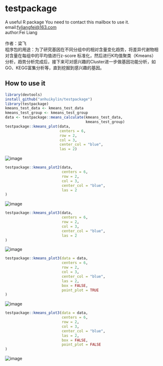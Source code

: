 # testpackage
A useful R package
You need to contact this mailbox to use it.<br/>
email:fyliangfei@163.com<br/>
author:Fei Liang<br/><br/>
作者：梁飞<br/>
程序包的用途：为了研究基因在不同分组中的相对含量变化趋势，将差异代谢物相对含量在每组中的平均值进行z-score 标准化，然后进行K均值聚类（Kmeans）分析，趋势分析完成后，接下来可对感兴趣的Cluster进一步做基因功能分析，如GO、KEGG富集分析等，直到挖掘到感兴趣的基因。
## How to use it
```r
library(devtools)
install_github("anhuikylin/testpackage")
library(testpackage)
kmeans_test_data <- kmeans_test_data
kmeans_test_group <- kmeans_test_group
data <- testpackage::means_calculate(kmeans_test_data,
                                     kmeans_test_group)
testpackage::kmeans_plot(data,
                         centers = 6,
                         row = 2,
                         col = 3,
                         center_col = "blue",
                         las = 2)
```
![image](https://user-images.githubusercontent.com/103125590/200128123-e66dc16e-d660-40df-b96d-ba1606e1a2fb.png)

```r
testpackage::kmeans_plot2(data,
                          centers = 6,
                          row = 2,
                          col = 3,
                          center_col = "blue",
                          las = 2
)
```
![image](https://user-images.githubusercontent.com/103125590/200128145-d3e69b1a-08c0-4968-8178-bca89ed8d5ae.png)

```r
testpackage::kmeans_plot3(data,
                          centers = 6,
                          row = 2,
                          col = 3,
                          center_col = "blue",
                          las = 2
)
```
![image](https://user-images.githubusercontent.com/103125590/200128157-483bedc4-75ab-489d-a51a-4a923fc67397.png)

```r
testpackage::kmeans_plot3(data = data,
                          centers = 6,
                          row = 2,
                          col = 3,
                          center_col = "blue",
                          las = 2,
                          box = FALSE,
                          point_plot = TRUE
)
```
![image](https://user-images.githubusercontent.com/103125590/200128173-d4436813-b3b8-4cfa-ab78-55ef31f357ed.png)

```r
testpackage::kmeans_plot3(data = data,
                          centers = 6,
                          row = 2,
                          col = 3,
                          center_col = "blue",
                          las = 2,
                          box = FALSE,
                          point_plot = FALSE
)
```
![image](https://user-images.githubusercontent.com/103125590/200128184-2338da76-dcfd-4de6-b2ad-0c37812ef8a7.png)


